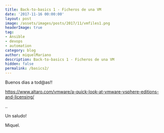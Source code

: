 ```yaml
---
title: Back-to-basics 1 - Ficheros de una VM
date: '2017-11-16 00:00:00'
layout: post
image: /assets/images/posts/2017/11/vmfiles1.png
headerImage: true
tag:
- Ansible
- devops
- automation
category: blog
author: miquelMariano
description: Back-to-basics 1 - Ficheros de una VM
hidden: false
permalink: /basics2/
---
```


Buenos dias a tod@as!!

https://www.altaro.com/vmware/a-quick-look-at-vmware-vsphere-editions-and-licensing/

..


Un saludo!

Miquel.


